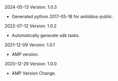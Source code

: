 2024-05-13 Version: 1.0.3
- Generated python 2017-05-18 for antiddos-public.

2022-07-12 Version: 1.0.2
- Automatically generate sdk tasks.

2021-12-09 Version: 1.0.1
- AMP version.

2020-12-29 Version: 1.0.0
- AMP Version Change.

